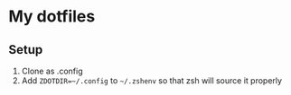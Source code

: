 # My dotfiles
## Setup
1. Clone as .config
2. Add `ZDOTDIR=~/.config` to `~/.zshenv` so that zsh will source it properly
